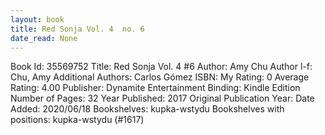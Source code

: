 ```yaml
---
layout: book
title: Red Sonja Vol. 4  no. 6
date_read: None
---
```


Book Id: 35569752
Title: Red Sonja Vol. 4 #6
Author: Amy Chu
Author l-f: Chu, Amy
Additional Authors: Carlos Gómez
ISBN: 
My Rating: 0
Average Rating: 4.00
Publisher: Dynamite Entertainment
Binding: Kindle Edition
Number of Pages: 32
Year Published: 2017
Original Publication Year: 
Date Added: 2020/06/18
Bookshelves: kupka-wstydu
Bookshelves with positions: kupka-wstydu (#1617)


